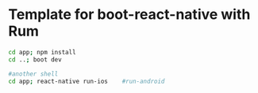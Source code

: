 # Template for boot-react-native with Rum

```bash
cd app; npm install
cd ..; boot dev

#another shell
cd app; react-native run-ios    #run-android
```
